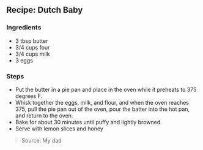 ## Recipe: Dutch Baby



### Ingredients
 - 3 tbsp butter
 - 3/4 cups four
 - 3/4 cups milk
 - 3 eggs

### Steps
 - Put the butter in a pie pan and place in the oven while it preheats to 375 degrees F.
 - Whisk together the eggs, milk, and flour, and when the oven reaches 375, pull the pie pan out of the oven, pour the batter into the hot pan, and return to the oven.
 - Bake for about 30 minutes until puffy and lightly browned.
 - Serve with lemon slices and honey

> Source: My dad
